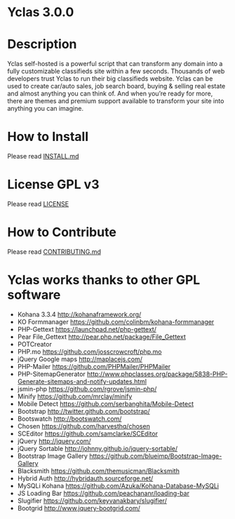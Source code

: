 #  Yclas 3.0.0


# Description
Yclas self-hosted is a powerful script that can transform any domain into a fully customizable classifieds site within a few seconds. Thousands of web developers trust Yclas to run their big classifieds website. Yclas can be used to create car/auto sales, job search board, buying & selling real estate and almost anything you can think of. And when you’re ready for more, there are themes and premium support available to transform your site into anything you can imagine.

# How to Install
Please read [INSTALL.md](INSTALL.md)

# License GPL v3
Please read [LICENSE](LICENSE)

# How to Contribute
Please read [CONTRIBUTING.md](CONTRIBUTING.md)


# Yclas works thanks to other GPL software

* Kohana 3.3.4 http://kohanaframework.org/
* KO Formmanager https://github.com/colinbm/kohana-formmanager
* PHP-Gettext https://launchpad.net/php-gettext/
* Pear File_Gettext http://pear.php.net/package/File_Gettext
* POTCreator
* PHP.mo https://github.com/josscrowcroft/php.mo
* jQuery Google maps http://maplacejs.com/
* PHP-Mailer https://github.com/PHPMailer/PHPMailer
* PHP-SitemapGenerator http://www.phpclasses.org/package/5838-PHP-Generate-sitemaps-and-notify-updates.html
* jsmin-php https://github.com/rgrove/jsmin-php/
* Minify https://github.com/mrclay/minify
* Mobile Detect https://github.com/serbanghita/Mobile-Detect
* Bootstrap http://twitter.github.com/bootstrap/
* Bootswatch http://bootswatch.com/
* Chosen https://github.com/harvesthq/chosen
* SCEditor https://github.com/samclarke/SCEditor
* jQuery http://jquery.com/
* jQuery Sortable http://johnny.github.io/jquery-sortable/
* Bootstrap Image Gallery https://github.com/blueimp/Bootstrap-Image-Gallery
* Blacksmith https://github.com/themusicman/Blacksmith
* Hybrid Auth http://hybridauth.sourceforge.net/
* MySQLi Kohana https://github.com/Azuka/Kohana-Database-MySQLi
* JS Loading Bar https://github.com/peachananr/loading-bar
* Slugifier https://github.com/keyvanakbary/slugifier/
* Bootgrid http://www.jquery-bootgrid.com/
